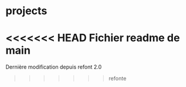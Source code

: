 # projects
<<<<<<< HEAD
 Fichier readme de main
=======

Dernière modification depuis refont 2.0
>>>>>>> refonte
